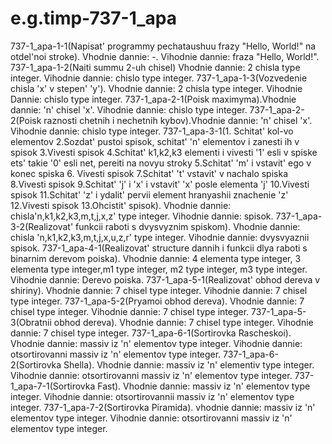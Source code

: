 # e.g.timp-737-1_apa
737-1_apa-1-1(Napisat' programmy pechataushuu frazy "Hello, World!" na otdel'noi stroke). Vhodnie dannie: -. Vihodnie dannie: fraza "Hello, World!".
737-1_apa-1-2(Naiti summu 2-uh chisel) Vhodnie dannie: 2 chisla type integer. Vihodnie dannie: chislo type integer.
737-1_apa-1-3(Vozvedenie chisla 'x'  v stepen' 'y'). Vhodnie dannie: 2 chisla type integer. Vihodnie Dannie: chislo type integer.
737-1_apa-2-1(Poisk maximyma).Vhodnie dannie: 'n' chisel 'x'. Vihodnie dannie: chislo type integer.
737-1_apa-2-2(Poisk raznosti chetnih i nechetnih kybov).Vhodnie dannie: 'n' chisel 'x'. Vihodnie dannie: chislo type integer.
737-1_apa-3-1(1. Schitat' kol-vo elementov 2.Sozdat' pustoi spisok, schitat' 'n' elementov i zanesti ih v spisok 3.Vivesti spisok 4.Schitat' k1,k2,k3 elementi i vivesti '1' esli v spiske ets' takie '0' esli net, pereiti na novyu stroky 5.Schitat' 'm' i vstavit' ego v konec spiska 6. Vivesti spisok 7.Schitat' 't' vstavit' v nachalo spiska 8.Vivesti spisok 9.Schitat' 'j' i 'x' i vstavit' 'x' posle elementa 'j' 10.Vivesti spisok 11.Schitat' 'z' i ydalit' pervii element hranyashii znachenie 'z' 12.Vivesti spisok 13.Ohcistit' spisok). Vhodnie dannie: chisla'n,k1,k2,k3,m,t,j,x,z' type integer. Vihodnie dannie: spisok.
737-1_apa-3-2(Realizovat' funkcii raboti s dvysvyznim spiskom). Vhodnie dannie: chisla 'n,k1,k2,k3,m,t,j,x,u,z,r' type integer. Vihodnie dannie: dvysvyaznii spisok.
737-1_apa-4-1(Realizovat' structure dannih i funkcii dlya raboti s binarnim derevom poiska). Vhodnie dannie: 4 elementa type integer, 3 elementa type integer,m1 type integer, m2 type integer, m3 type integer. Vihodnie dannie: Derevo poiska.
737-1_apa-5-1(Realizovat' obhod dereva v shiriny). Vhodnie dannie: 7 chisel type integer. Vihodnie dannie: 7 chisel type integer.
737-1_apa-5-2(Pryamoi obhod dereva). Vhodnie dannie: 7 chisel type integer. Vihodnie dannie: 7 chisel type integer.
737-1_apa-5-3(Obratnii obhod dereva). Vhodnie dannie: 7 chisel type integer. Vihodnie dannie: 7 chisel type integer.
737-1_apa-6-1(Sortirovka Rascheskoi). Vhodnie dannie: massiv iz 'n' elementov type integer. Vihodnie dannie: otsortirovanni massiv iz 'n' elementov type integer.
737-1_apa-6-2(Sortirovka Shella). Vhodnie dannie: massiv iz 'n' elementiv type integer. Vihodnie dannie: otsortirovanni massiv iz 'n' elementov type integer.
737-1_apa-7-1(Sortirovka Fast). Vhodnie dannie: massiv iz 'n' elementov type integer. Vihodnie dannie: otsortirovannii massiv iz 'n' elementov type integer.
737-1_apa-7-2(Sortirovka Piramida). vhodnie dannie: massiv iz 'n' elementov type integer. Vihodnie dannie: otsortirovanni massiv iz 'n' elementov type integer.
